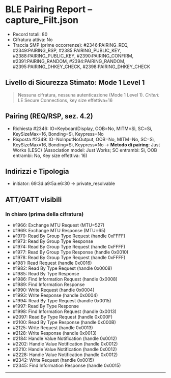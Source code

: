 # BLE Pairing Report – capture_Filt.json
- Record totali: 80
- Cifratura attiva: No
- Traccia SMP (prime occorrenze): #2346:PAIRING_REQ, #2349:PAIRING_RSP, #2385:PAIRING_PUBLIC_KEY, #2388:PAIRING_PUBLIC_KEY, #2390:PAIRING_CONFIRM, #2391:PAIRING_RANDOM, #2394:PAIRING_RANDOM, #2395:PAIRING_DHKEY_CHECK, #2398:PAIRING_DHKEY_CHECK

## Livello di Sicurezza Stimato: Mode 1 Level 1
> Nessuna cifratura, nessuna autenticazione (Mode 1 Level 1).
_Criteri:_ LE Secure Connections, key size effettiva=16

## Pairing (REQ/RSP, sez. 4.2)
- Richiesta  #2346: IO=KeyboardDisplay, OOB=No, MITM=Sì, SC=Sì, KeySizeMax=16, Bonding=Sì, Keypress=No
- Risposta   #2349: IO=NoInputNoOutput, OOB=No, MITM=No, SC=Sì, KeySizeMax=16, Bonding=Sì, Keypress=No
→ **Metodo di pairing**: Just Works (LESC)  (Association model: Just Works; SC entrambi: Sì, OOB entrambi: No, Key size effettiva: 16)

## Indirizzi e Tipologia
- initiator: 69:3d:a9:5a:e6:30  →  private_resolvable

## ATT/GATT visibili
### In chiaro (prima della cifratura)
- #1966: Exchange MTU Request (MTU=527)
- #1969: Exchange MTU Response (MTU=65)
- #1970: Read By Group Type Request (handle 0xFFFF)
- #1973: Read By Group Type Response
- #1974: Read By Group Type Request (handle 0xFFFF)
- #1977: Read By Group Type Response (handle 0x0010)
- #1978: Read By Group Type Request (handle 0xFFFF)
- #1981: Read Request (handle 0x0016)
- #1982: Read By Type Request (handle 0x0008)
- #1985: Read By Type Response
- #1986: Find Information Request (handle 0x0008)
- #1989: Find Information Response
- #1990: Write Request (handle 0x0004)
- #1993: Write Response (handle 0x0004)
- #1994: Read By Type Request (handle 0x0015)
- #1997: Read By Type Response
- #1998: Find Information Request (handle 0x0013)
- #2097: Read By Type Request (handle 0x000F)
- #2100: Read By Type Response (handle 0x000B)
- #2125: Write Request (handle 0x0013)
- #2128: Write Response (handle 0x0013)
- #2184: Handle Value Notification (handle 0x0012)
- #2202: Handle Value Notification (handle 0x0012)
- #2210: Handle Value Notification (handle 0x0012)
- #2228: Handle Value Notification (handle 0x0012)
- #2342: Write Request (handle 0x0015)
- #2345: Find Information Response (handle 0x0015)

---